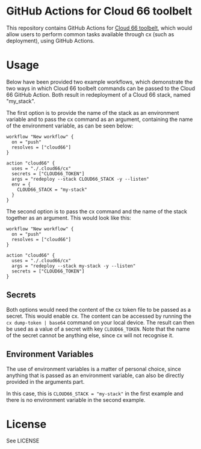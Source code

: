 # GitHub Actions for Cloud 66 toolbelt #
This repository contains GitHub Actions for [Cloud 66 toolbelt](https://github.com/cloud66-oss/cx), which would allow users to perform common tasks available through cx (such as deployment), using GitHub Actions.

# Usage #

Below have been provided two example workflows, which demonstrate the two ways in which Cloud 66 toolbelt commands can be passed to the Cloud 66 GitHub Action. Both result in redeployment of a Cloud 66 stack, named "my_stack".

The first option is to provide the name of the stack as an environment variable and to pass the cx command as an argument, containing the name of the environment variable, as can be seen below:

```
workflow "New workflow" {
  on = "push"
  resolves = ["cloud66"]
}

action "cloud66" {
  uses = "./.cloud66/cx"
  secrets = ["CLOUD66_TOKEN"]
  args = "redeploy --stack CLOUD66_STACK -y --listen"
  env = {
    CLOUD66_STACK = "my-stack"
  }
}
```
The second option is to pass the cx command and the name of the stack together as an argument. This would look like this:
```
workflow "New workflow" {
  on = "push"
  resolves = ["cloud66"]
}

action "cloud66" {
  uses = "./.cloud66/cx"
  args = "redeploy --stack my-stack -y --listen"
  secrets = ["CLOUD66_TOKEN"]
}
```

## Secrets ##
Both options would need the content of the cx token file to be passed as a secret. This would enable cx. The content can be accessed by running the ```cx dump-token | base64``` command on your local device. The result can then be used as a value of a secret with key ```CLOUD66_TOKEN```. Note that the name of the secret cannot be anything else, since cx will not recognise it.

## Environment Variables ##
The use of environment variables is a matter of personal choice, since anything that is passed as an environment variable, can also be directly provided in the arguments part. 

In this case, this is ```CLOUD66_STACK = "my-stack"``` in the first example and there is no environment variable in the second example. 

# License #
See LICENSE